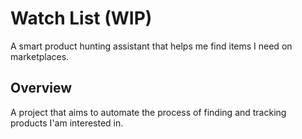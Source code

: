 # Watch List (WIP)

A smart product hunting assistant that helps me find items I need on marketplaces.

## Overview

A project that aims to automate the process of finding and tracking products I'am interested in.

